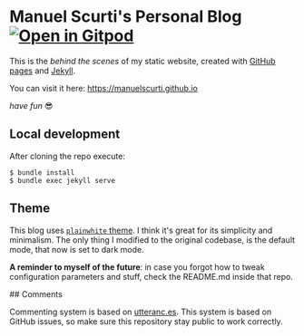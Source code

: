 # Manuel Scurti's Personal Blog [![Open in Gitpod](https://gitpod.io/button/open-in-gitpod.svg)](https://gitpod.io/#https://github.com/manuelscurti/manuelscurti.github.io)

This is the _behind the scenes_ of my static website, created with [GitHub pages](https://pages.github.com/) and [Jekyll](https://jekyllrb.com/).

You can visit it here: https://manuelscurti.github.io 

_have fun_ 😎

## Local development

After cloning the repo execute:

    $ bundle install 
    $ bundle exec jekyll serve

## Theme

This blog uses [`plainwhite` theme](https://github.com/samarsault/plainwhite-jekyll). 
I think it's great for its simplicity and minimalism. The only thing I modified to the original codebase, is the default mode, that now is set to dark mode.

**A reminder to myself of the future**: in case you forgot how to tweak configuration parameters and stuff, check the README.md inside that repo.

## Comments

Commenting system is based on [utteranc.es](https://utteranc.es/). 
This system is based on GitHub issues, so make sure this repository stay public to work correctly.
   
